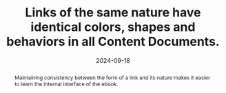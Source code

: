 ---
N: '133'
Rubrique: Liens
title: Links of the same nature have identical colors, shapes and behaviors in all Content Documents.
abstract: Maintaining consistency between the form of a link and its nature makes it easier to learn the internal interface of the ebook.
categories: ["Links"]
agrege: O4133-E041
opquast: '4 133'
indiceebook: '41'
description: "Rule n° 041"
before: "040"
weight: "041"
after: "042"
actif: '1'
layout: rules
date: 2024-09-18
tags: ["", ""]
objectif: ["Improve the identification of links and their respective functions."]
Meo: ["Apply common style, color, weight, case, underline properties to sets of links of the same nature."]
Controle: ["Throughout the ebook, check that links of the same nature (links throughout the text, references to notes, social networks, etc.) have visually similar presentations throughout the ebook."]
epubcheck: 
ace: 
Source: ["Opquast"]
Referentiel: [""]
Steps: ["", ""]
---